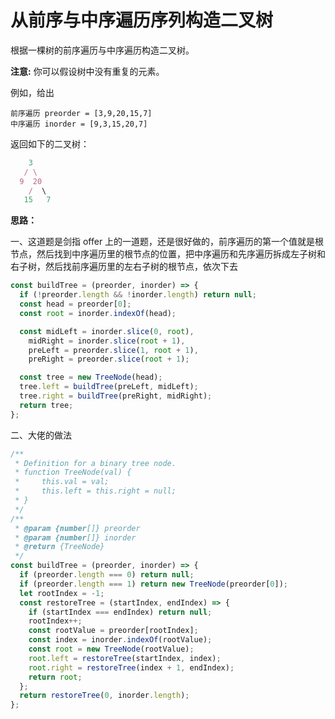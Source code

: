 # 从前序与中序遍历序列构造二叉树

根据一棵树的前序遍历与中序遍历构造二叉树。

**注意:**
你可以假设树中没有重复的元素。

例如，给出

```
前序遍历 preorder = [3,9,20,15,7]
中序遍历 inorder = [9,3,15,20,7]
```

返回如下的二叉树：

```js
    3
   / \
  9  20
    /  \
   15   7
```

**思路：**

一、这道题是剑指 offer 上的一道题，还是很好做的，前序遍历的第一个值就是根节点，然后找到中序遍历里的根节点的位置，把中序遍历和先序遍历拆成左子树和右子树，然后找前序遍历里的左右子树的根节点，依次下去

```js
const buildTree = (preorder, inorder) => {
  if (!preorder.length && !inorder.length) return null;
  const head = preorder[0];
  const root = inorder.indexOf(head);

  const midLeft = inorder.slice(0, root),
    midRight = inorder.slice(root + 1),
    preLeft = preorder.slice(1, root + 1),
    preRight = preorder.slice(root + 1);

  const tree = new TreeNode(head);
  tree.left = buildTree(preLeft, midLeft);
  tree.right = buildTree(preRight, midRight);
  return tree;
};
```

二、大佬的做法

```js
/**
 * Definition for a binary tree node.
 * function TreeNode(val) {
 *     this.val = val;
 *     this.left = this.right = null;
 * }
 */
/**
 * @param {number[]} preorder
 * @param {number[]} inorder
 * @return {TreeNode}
 */
const buildTree = (preorder, inorder) => {
  if (preorder.length === 0) return null;
  if (preorder.length === 1) return new TreeNode(preorder[0]);
  let rootIndex = -1;
  const restoreTree = (startIndex, endIndex) => {
    if (startIndex === endIndex) return null;
    rootIndex++;
    const rootValue = preorder[rootIndex];
    const index = inorder.indexOf(rootValue);
    const root = new TreeNode(rootValue);
    root.left = restoreTree(startIndex, index);
    root.right = restoreTree(index + 1, endIndex);
    return root;
  };
  return restoreTree(0, inorder.length);
};
```
